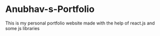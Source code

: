 # Anubhav-s-Portfolio
This is my personal portfolio website made with the help of  react.js and some js libraries
